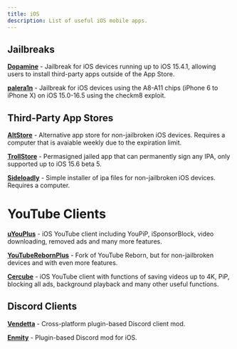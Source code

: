 ```yaml
---
title: iOS 
description: List of useful iOS mobile apps.
---
```


## Jailbreaks
[**Dopamine**](https://ellekit.space/dopamine/) - Jailbreak for iOS devices running up to iOS 15.4.1, allowing users to install third-party apps outside of the App Store.

[**palera1n**](https://palera.in/) - Jailbreak for iOS devices using the A8-A11 chips (iPhone 6 to iPhone X) on iOS 15.0-16.5 using the checkm8 exploit.

## Third-Party App Stores
[**AltStore**](https://altstore.io/) - Alternative app store for non-jailbroken iOS devices. Requires a computer that is avaiable weekly due to the expiration limit.

[**TrollStore**](https://github.com/opa334/TrollStore) - Permasigned jailed app that can permanently sign any IPA, only supported up to iOS 15.6 beta 5.

[**Sideloadly**](https://sideloadly.io/) - Simple installer of ipa files for non-jailbroken iOS devices. Requires a computer.

# YouTube Clients
[**uYouPlus**](https://github.com/qnblackcat/uYouPlus) - iOS YouTube client including YouPiP, iSponsorBlock, video downloading, removed ads and many more features.

[**YouTubeRebornPlus**](https://github.com/arichorn/YouTubeRebornPlus) - Fork of YouTube Reborn, but for non-jailbroken devices and with even more features.

[**Cercube**](https://4pda.to/forum/index.php?showtopic=965812) - iOS YouTube client with functions of saving videos up to 4K, PiP, blocking all ads, background playback and many other useful functions.

## Discord Clients
[**Vendetta**](https://github.com/vendetta-mod/Vendetta) - Cross-platform plugin-based Discord client mod.  

[**Enmity**](https://enmity.app/) - Plugin-based Discord mod for iOS.
